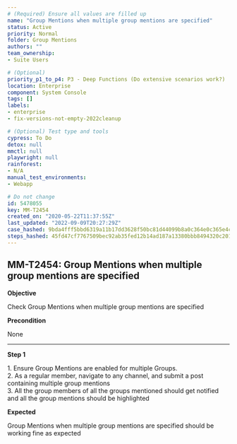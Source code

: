 ```yaml
---
# (Required) Ensure all values are filled up
name: "Group Mentions when multiple group mentions are specified"
status: Active
priority: Normal
folder: Group Mentions
authors: ""
team_ownership: 
- Suite Users

# (Optional)
priority_p1_to_p4: P3 - Deep Functions (Do extensive scenarios work?)
location: Enterprise
component: System Console
tags: []
labels: 
- enterprise
- fix-versions-not-empty-2022cleanup

# (Optional) Test type and tools
cypress: To Do
detox: null
mmctl: null
playwright: null
rainforest: 
- N/A
manual_test_environments: 
- Webapp

# Do not change
id: 5478055
key: MM-T2454
created_on: "2020-05-22T11:37:55Z"
last_updated: "2022-09-09T20:27:29Z"
case_hashed: 9bda4fff5bbd6319a11b17dd3628f50bc81d44099b8a0c364e0c365e4c7f1f15ac074bf230ba17b7a6ca5871195efbe0
steps_hashed: 45fd47cf7767509bec92ab35fed12b14ad187a13380bbb8494320c20164f4049a4e14a70e70371d1f438e3bcdc7c114e
---
```


<!-- (Auto-generated) Based on frontmatter's "key" and "name" -->

## MM-T2454: Group Mentions when multiple group mentions are specified

**Objective**

Check Group Mentions when multiple group mentions are specified

**Precondition**

None

---

**Step 1**

1\. Ensure Group Mentions are enabled for multiple Groups.\
2\. As a regular member, navigate to any channel, and submit a post containing multiple group mentions\
3\. All the group members of all the groups mentioned should get notified and all the group mentions should be highlighted

**Expected**

Group Mentions when multiple group mentions are specified should be working fine as expected
